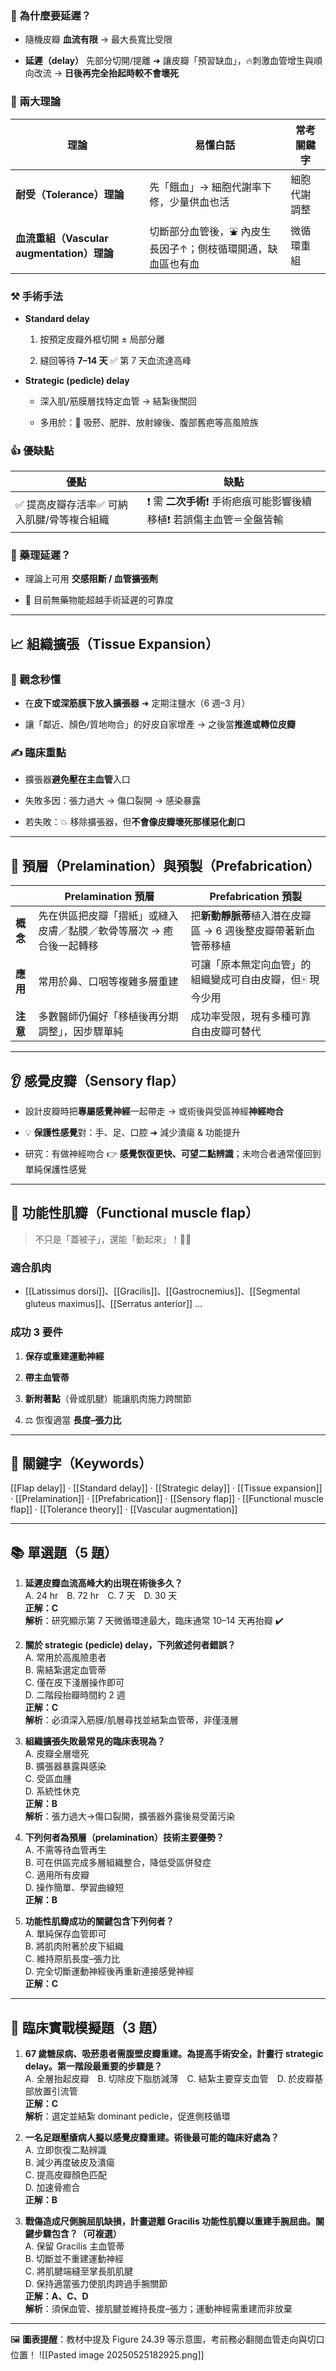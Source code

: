 ### 🌟 為什麼要延遲？

- 隨機皮瓣 **血流有限** → 最大長寬比受限
    
- **延遲（delay）** 先部分切開/提離 ➜ 讓皮瓣「預習缺血」，🔥刺激血管增生與順向改流 → **日後再完全抬起時較不會壞死**
    

### 🧬 兩大理論

|理論|易懂白話|常考關鍵字|
|---|---|---|
|**耐受（Tolerance）理論**|先「餓血」→ 細胞代謝率下修，少量供血也活|細胞代謝調整|
|**血流重組（Vascular augmentation）理論**|切斷部分血管後，⛲ 內皮生長因子↑；側枝循環開通，缺血區也有血|微循環重組|

### ⚒️ 手術手法

- **Standard delay**
    
    1. 按預定皮瓣外框切開 ± 局部分離
        
    2. 縫回等待 **7–14 天** ✅ 第 7 天血流達高峰
        
- **Strategic (pedicle) delay**
    
    - 深入肌/筋膜層找特定血管 → 結紮後關回
        
    - 多用於：🚬 吸菸、肥胖、放射線後、腹部舊疤等高風險族
        

### 👍 優缺點

|優點|缺點|
|---|---|
|✅ 提高皮瓣存活率✅ 可納入肌腱/骨等複合組織|❗ 需 **二次手術**❗ 手術疤痕可能影響後續移植❗ 若誤傷主血管＝全盤皆輸|

### 💊 藥理延遲？

- 理論上可用 **交感阻斷 / 血管擴張劑**
    
- 🧪 目前無藥物能超越手術延遲的可靠度
    

---

## 📈 組織擴張（Tissue Expansion）

### 🚀 觀念秒懂

- 在**皮下或深筋膜下放入擴張器** ➜ 定期注鹽水（6 週–3 月）
    
- 讓「鄰近、顏色/質地吻合」的好皮自家增產 → 之後當**推進或轉位皮瓣**
    

### ✍️ 臨床重點

- 擴張器**避免壓在主血管**入口
    
- 失敗多因：張力過大 → 傷口裂開 → 感染暴露
    
- 若失敗：💥 移除擴張器，但**不會像皮瓣壞死那樣惡化創口**
    

---

## 🧩 預層（Prelamination）與預製（Prefabrication）

|        | Prelamination 預層                    | Prefabrication 預製                   |
| ------ | ----------------------------------- | ----------------------------------- |
| **概念** | 先在供區把皮瓣「摺紙」或縫入皮膚／黏膜／軟骨等層次 → 癒合後一起轉移 | 把**新動靜脈蒂**植入潛在皮瓣區 → 6 週後整皮瓣帶著新血管蒂移植 |
| **應用** | 常用於鼻、口咽等複雜多層重建                      | 可讓「原本無定向血管」的組織變成可自由皮瓣，但🀄 現今少用      |
| **注意** | 多數醫師仍偏好「移植後再分期調整」，因步驟單純             | 成功率受限，現有多種可靠自由皮瓣可替代                 |

---

## 👂 感覺皮瓣（Sensory flap）

- 設計皮瓣時把**專屬感覺神經**一起帶走 → 或術後與受區神經**神經吻合**
    
- 💡 **保護性感覺**對：手、足、口腔 ➜ 減少潰瘍 & 功能提升
    
- 研究：有做神經吻合 👉 **感覺恢復更快、可望二點辨識**；未吻合者通常僅回到單純保護性感覺
    

---

## 💪 功能性肌瓣（Functional muscle flap）

> 不只是「蓋被子」，還能「動起來」！🏃‍♂️

### 適合肌肉

- [[Latissimus dorsi]]、[[Gracilis]]、[[Gastrocnemius]]、[[Segmental gluteus maximus]]、[[Serratus anterior]] …
    

### 成功 3 要件

1. **保存或重建運動神經**
    
2. **帶主血管蒂**
    
3. **新附著點**（骨或肌腱）能讓肌肉施力跨關節
    
4. ⚖️ 恢復適當 **長度–張力比**
    

---

## 🧠 關鍵字（Keywords）

[[Flap delay]] · [[Standard delay]] · [[Strategic delay]] · [[Tissue expansion]] · [[Prelamination]] · [[Prefabrication]] · [[Sensory flap]] · [[Functional muscle flap]] · [[Tolerance theory]] · [[Vascular augmentation]]

---

## 📚 單選題（5 題）

1. **延遲皮瓣血流高峰大約出現在術後多久？**  
    A. 24 hr B. 72 hr C. 7 天 D. 30 天  
    **正解：C**  
    **解析**：研究顯示第 7 天微循環達最大，臨床通常 10–14 天再抬瓣 ✔️
    
2. **關於 strategic (pedicle) delay，下列敘述何者錯誤？**  
    A. 常用於高風險患者  
    B. 需結紮選定血管蒂  
    C. 僅在皮下淺層操作即可  
    D. 二階段抬瓣時間約 2 週  
    **正解：C**  
    **解析**：必須深入筋膜/肌層尋找並結紮血管蒂，非僅淺層
    
3. **組織擴張失敗最常見的臨床表現為？**  
    A. 皮瓣全層壞死  
    B. 擴張器暴露與感染  
    C. 受區血腫  
    D. 系統性休克  
    **正解：B**  
    **解析**：張力過大→傷口裂開，擴張器外露後易受菌污染
    
4. **下列何者為預層（prelamination）技術主要優勢？**  
    A. 不需等待血管再生  
    B. 可在供區完成多層組織整合，降低受區併發症  
    C. 適用所有皮瓣  
    D. 操作簡單、學習曲線短  
    **正解：B**
    
5. **功能性肌瓣成功的關鍵包含下列何者？**  
    A. 單純保存血管即可  
    B. 將肌肉附著於皮下組織  
    C. 維持原肌長度–張力比  
    D. 完全切斷運動神經後再重新連接感覺神經  
    **正解：C**
    

---

## 🏥 臨床實戰模擬題（3 題）

1. **67 歲糖尿病、吸菸患者需腹壁皮瓣重建。為提高手術安全，計畫行 strategic delay。第一階段最重要的步驟是？**  
    A. 全層抬起皮瓣 B. 切除皮下脂肪減薄 C. 結紮主要穿支血管 D. 於皮瓣基部放置引流管  
    **正解：C**  
    **解析**：選定並結紮 dominant pedicle，促進側枝循環
    
2. **一名足跟壓瘡病人擬以感覺皮瓣重建。術後最可能的臨床好處為？**  
    A. 立即恢復二點辨識  
    B. 減少再度破皮及潰瘍  
    C. 提高皮瓣顏色匹配  
    D. 加速骨癒合  
    **正解：B**
    
3. **戰傷造成尺側腕屈肌缺損，計畫遊離 Gracilis 功能性肌瓣以重建手腕屈曲。關鍵步驟包含？（可複選）**  
    A. 保留 Gracilis 主血管蒂  
    B. 切斷並不重建運動神經  
    C. 將肌腱端縫至掌長肌肌腱  
    D. 保持適當張力使肌肉跨過手腕關節  
    **正解：A、C、D**  
    **解析**：須保血管、接肌腱並維持長度–張力；運動神經需重建而非放棄
    

---

🖼️ **圖表提醒**：教材中提及 Figure 24.39 等示意圖，考前務必翻閱血管走向與切口位置！
![[Pasted image 20250525182925.png]]